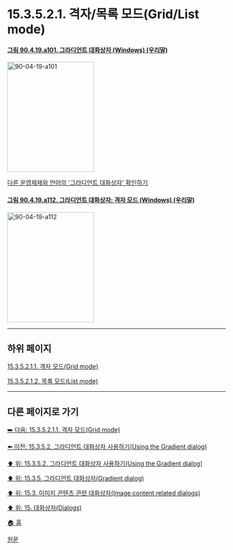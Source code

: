 # 15.3.5.2.1. 격자/목록 모드(Grid/List mode)

<a id="90-04-19-a101"></a>

#### [그림 90.4.19.a101. 그라디언트 대화상자 (Windows) (우리말)](./90-04-0019-gradient.md#90-04-19-a101)
<img width="200" height="254" alt="90-04-19-a101" src="https://github.com/user-attachments/assets/d78bfbf9-03ed-46a7-8ebb-d3720f7c336b" />

[다른 운영체제와 언어의 '그라디언트 대화상자' 확인하기](./90-04-0019-gradient.md#90-04-19-a102)

<a id="90-04-19-a112"></a>

#### [그림 90.4.19.a112. 그라디언트 대화상자: 격자 모드 (Windows) (우리말)](./90-04-0019-gradient.md#90-04-19-a112)
<img width="200" height="254" alt="90-04-19-a112" src="https://github.com/user-attachments/assets/f731ae5a-8ff9-4257-b7ab-32ae9d0ad11e" />

***

## 하위 페이지

[15.3.5.2.1.1. 격자 모드(Grid mode)](./15-03-05-02-01-01-grid_mode.md)

[15.3.5.2.1.2. 목록 모드(List mode)](./15-03-05-02-01-02-list_mode.md)

***

## 다른 페이지로 가기

[➡️ 다음: 15.3.5.2.1.1. 격자 모드(Grid mode)](./15-03-05-02-01-01-grid_mode.md)

[⬅️ 이전: 15.3.5.2. 그라디언트 대화상자 사용하기(Using the Gradient dialog)](./15-03-05-02-00-using_the_gradients_dialog.md)

[⬆️ 위: 15.3.5.2. 그라디언트 대화상자 사용하기(Using the Gradient dialog)](./15-03-05-02-00-using_the_gradients_dialog.md)

[⬆️ 위: 15.3.5. 그라디언트 대화상자(Gradient dialog)](./15-03-05-00-gradient_dialog.md)

[⬆️ 위: 15.3. 이미지 콘텐츠 관련 대화상자(Image content related dialogs)](./15-03-00-image-content-related-dialogs.md)

[⬆️ 위: 15. 대화상자(Dialogs)](./15-00-dialogs.md)

[🏠 홈](./00-home.md)

[원문](https://docs.gimp.org/2.10/ko/gimp-gradient-dialog.html#gimp-gradient-dialog-using)